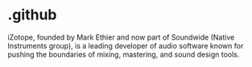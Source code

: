 # .github
iZotope, founded by Mark Ethier and now part of Soundwide (Native Instruments group), is a leading developer of audio software known for pushing the boundaries of mixing, mastering, and sound design tools.
